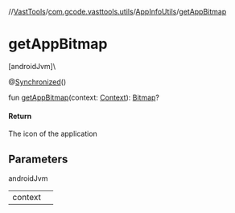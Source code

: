//[VastTools](../../../index.md)/[com.gcode.vasttools.utils](../index.md)/[AppInfoUtils](index.md)/[getAppBitmap](get-app-bitmap.md)

# getAppBitmap

[androidJvm]\

@[Synchronized](https://kotlinlang.org/api/latest/jvm/stdlib/kotlin.jvm/-synchronized/index.html)()

fun [getAppBitmap](get-app-bitmap.md)(context: [Context](https://developer.android.com/reference/kotlin/android/content/Context.html)): [Bitmap](https://developer.android.com/reference/kotlin/android/graphics/Bitmap.html)?

#### Return

The icon of the application

## Parameters

androidJvm

| | |
|---|---|
| context |  |
